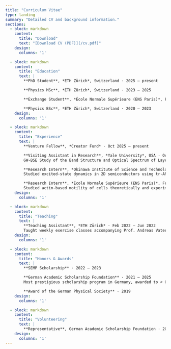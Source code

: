 ```yaml
---
title: "Curriculum Vitae"
type: landing
summary: "Detailed CV and background information."
sections:
  - block: markdown
    content:
      title: "Download"
      text: "[Download CV (PDF)](/cv.pdf)"
    design:
      columns: '1'

  - block: markdown
    content:
      title: "Education"
      text: |
        **PhD Student**, *ETH Zürich*, Switzerland · 2025 – present

        **Physics MSc**, *ETH Zürich*, Switzerland · 2023 – 2025

        **Exchange Student**, *École Normale Supérieure (ENS Paris)*, France · 2022 – 2023

        **Physics BSc**, *ETH Zürich*, Switzerland · 2020 – 2023
    design:
      columns: '1'

  - block: markdown
    content:
      title: "Experience"
      text: |
        **Venture Fellow**, *Creator Fund* · Oct 2025 – present

        **Visiting Assistant in Research**, *Yale University*, USA · Oct 2024 – May 2025  
        GW-BSE Study of the Band Structure and Optical Spectrum of Layered CrSBr

        **Research Intern**, *Okinawa Institute of Science and Technology (OIST)*, Japan · Jul 2023 – Sep 2023  
        Studied excited-state dynamics in 2D semiconductors using tr-ARPES. Built a setup for FHG.

        **Research Intern**, *École Normale Supérieure (ENS Paris)*, France · Sep 2022 – Feb 2023  
        Studied actin-based motility of cells theoretically and experimentally.
    design:
      columns: '1'

  - block: markdown
    content:
      title: "Teaching"
      text: |
        **Teaching Assistant**, *ETH Zürich* · Feb 2022 – Jun 2022  
        Taught weekly exercise classes accompanying Prof. Andreas Vaterlaus’s lecture *Physics I*.
    design:
      columns: '1'

  - block: markdown
    content:
      title: "Honors & Awards"
      text: |
        **SEMP Scholarship** · 2022 – 2023

        **German Academic Scholarship Foundation** · 2021 – 2025  
        Most prestigious scholarship program in Germany, awarded to < 0.5 % of students.

        **Award of the German Physical Society** · 2019
    design:
      columns: '1'

  - block: markdown
    content:
      title: "Volunteering"
      text: |
        **Representative**, German Academic Scholarship Foundation · 2023 – 2024
    design:
      columns: '1'
---
```

